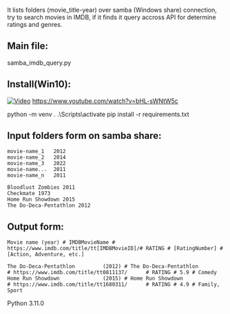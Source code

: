 It lists folders (movie_title-year) over samba (Windows share) connection, try to search movies in IMDB,
if it finds it query accross API for determine ratings and genres.

Main file: 
----------
samba_imdb_query.py

Install(Win10):
---------------
[![Video]()](https://www.youtube.com/watch?v=bHL-sWNtW5c)
https://www.youtube.com/watch?v=bHL-sWNtW5c

python -m venv .
 .\Scripts\activate
 pip install -r requirements.txt

Input folders form on samba share:
----------------------------------
```
movie-name_1   2012
movie-name_2   2014 
movie-name_3   2022
movie-name...  2011 
movie-name_n   2011 

Bloodlust Zombies 2011
Checkmate 1973
Home Run Showdown 2015
The Do-Deca-Pentathlon 2012
```

Output form:
------------
```
Movie name (year) # IMDBMovieName # https://www.imdb.com/title/tt[IMDBMovieID]/# RATING # [RatingNumber] # [Action, Adventure, etc.]

The Do-Deca-Pentathlon         (2012) # The Do-Deca-Pentathlon         # https://www.imdb.com/title/tt0811137/      # RATING # 5.9 # Comedy
Home Run Showdown              (2015) # Home Run Showdown              # https://www.imdb.com/title/tt1680311/      # RATING # 4.9 # Family, Sport
```

Python 3.11.0